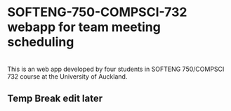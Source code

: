 # SOFTENG-750-COMPSCI-732 webapp for team meeting scheduling 
<br>
This is an web app developed by four students in SOFTENG 750/COMPSCI 732 course at the University of Auckland. <br>

## Temp Break edit later
